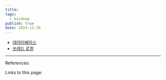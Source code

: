 ```yaml
---
title: 
tags:
  - mindmap
publish: true
date: 2024-12-30
---
```

- [데이터베이스](https://xmind.ai/share/RW9UR0DK?xid=QlOQVE7Y)
- [쓰레드 로컬](https://xmind.ai/share/pRcM1EI6?xid=rsVsIqMU)

---
References: 

Links to this page: 